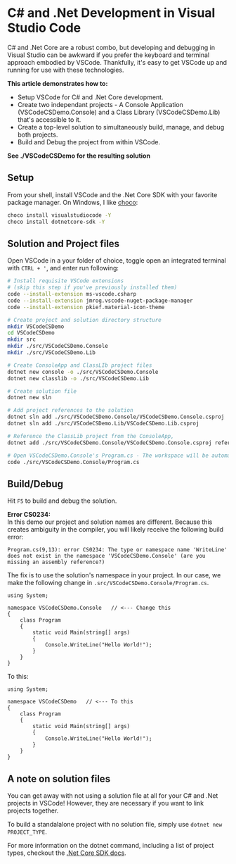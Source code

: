 # C# and .Net Development in Visual Studio Code
C# and .Net Core are a robust combo, but developing and debugging in Visual Studio can be awkward if you prefer the keyboard and terminal approach embodied by VSCode. Thankfully, it's easy to get VSCode up and running for use with these technologies.  
  
**This article demonstrates how to:**

* Setup VSCode for C# and .Net Core development.
* Create two independant projects - A Console Application (VSCodeCSDemo.Console) and a Class Library (VSCodeCSDemo.Lib) that's accessible to it.
* Create a top-level solution to simultaneously build, manage, and debug both projects.
* Build and Debug the project from within VSCode.

**See ./VSCodeCSDemo for the resulting solution**

## Setup

From your shell, install VSCode and the .Net Core SDK with your favorite package manager. On Windows, I like [choco](https://chocolatey.org):

```bash
choco install visualstudiocode -Y
choco install dotnetcore-sdk -Y
```

## Solution and Project files

Open VSCode in a your folder of choice, toggle open an integrated terminal with `CTRL + '`, and enter run following:

```bash
# Install requisite VSCode extensions
# (skip this step if you've previously installed them)
code --install-extension ms-vscode.csharp
code --install-extension jmrog.vscode-nuget-package-manager
code --install-extension pkief.material-icon-theme

# Create project and solution directory structure
mkdir VSCodeCSDemo
cd VSCodeCSDemo
mkdir src
mkdir ./src/VSCodeCSDemo.Console
mkdir ./src/VSCodeCSDemo.Lib

# Create ConsoleApp and ClassLIb project files
dotnet new console -o ./src/VSCodeCSDemo.Console
dotnet new classlib -o ./src/VSCodeCSDemo.Lib

# Create solution file
dotnet new sln

# Add project references to the solution
dotnet sln add ./src/VSCodeCSDemo.Console/VSCodeCSDemo.Console.csproj
dotnet sln add ./src/VSCodeCSDemo.Lib/VSCodeCSDemo.Lib.csproj

# Reference the ClassLib project from the ConsoleApp,
dotnet add ./src/VSCodeCSDemo.Console/VSCodeCSDemo.Console.csproj reference ./src/VSCodeCSDemo.Lib/VSCodeCSDemo.Lib.csproj

# Open VSCodeCSDemo.Console's Program.cs - The workspace will be automatically updated by VSCode. Click 'Yes' to update project assets when prompted.
code ./src/VSCodeCSDemo.Console/Program.cs
```

## Build/Debug
Hit `F5` to build and debug the solution.

**Error CS0234:**  
In this demo our project and solution names are different. Because this creates ambiguity in the compiler, you will likely receive the following build error:  
  
`Program.cs(9,13): error CS0234: The type or namespace name 'WriteLine' does not exist in the namespace 'VSCodeCSDemo.Console' (are you missing an assembly reference?)`
  
The fix is to use the solution's namespace in your project. In our case, we make the following change in `.src/VSCodeCSDemo.Console/Program.cs`.

```CSharp
using System;

namespace VSCodeCSDemo.Console   // <--- Change this
{
    class Program
    {
        static void Main(string[] args)
        {
            Console.WriteLine("Hello World!");
        }
    }
}
```

To this:

```CSharp
using System;

namespace VSCodeCSDemo   // <--- To this
{
    class Program
    {
        static void Main(string[] args)
        {
            Console.WriteLine("Hello World!");
        }
    }
}
```

## A note on solution files

You can get away with not using a solution file at all for your C# and .Net projects in VSCode! However, they are necessary if you want to link projects together.
  
To build a standalalone project with no solution file, simply use `dotnet new PROJECT_TYPE`.  
  
  For more information on the dotnet command, including a list of project types, checkout the [.Net Core SDK docs](https://docs.microsoft.com/en-us/dotnet/core/tools/dotnet-new?tabs=netcore21).
